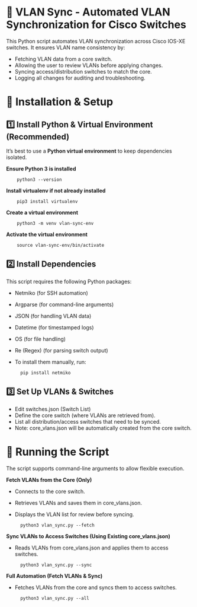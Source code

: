 # 🔄 VLAN Sync - Automated VLAN Synchronization for Cisco Switches
This Python script automates VLAN synchronization across Cisco IOS-XE switches. It ensures VLAN name consistency by:
- Fetching VLAN data from a core switch.
- Allowing the user to review VLANs before applying changes.
- Syncing access/distribution switches to match the core.
- Logging all changes for auditing and troubleshooting.

# 📌 Installation & Setup

## 1️⃣ Install Python & Virtual Environment (Recommended)
It’s best to use a **Python virtual environment** to keep dependencies isolated.

**Ensure Python 3 is installed**

        python3 --version

**Install virtualenv if not already installed**

        pip3 install virtualenv

**Create a virtual environment**

        python3 -m venv vlan-sync-env

**Activate the virtual environment**

        source vlan-sync-env/bin/activate

## 2️⃣ Install Dependencies
This script requires the following Python packages:

- Netmiko (for SSH automation)
- Argparse (for command-line arguments)
- JSON (for handling VLAN data)
- Datetime (for timestamped logs)
- OS (for file handling)
- Re (Regex) (for parsing switch output)
- To install them manually, run:

        pip install netmiko

## 3️⃣ Set Up VLANs & Switches
- Edit switches.json (Switch List)
- Define the core switch (where VLANs are retrieved from).
- List all distribution/access switches that need to be synced.
- Note: core_vlans.json will be automatically created from the core switch.

# 🚀 Running the Script
The script supports command-line arguments to allow flexible execution.

**Fetch VLANs from the Core (Only)**
- Connects to the core switch.
- Retrieves VLANs and saves them in core_vlans.json.
- Displays the VLAN list for review before syncing.

        python3 vlan_sync.py --fetch


**Sync VLANs to Access Switches (Using Existing core_vlans.json)**
- Reads VLANs from core_vlans.json and applies them to access switches.

        python3 vlan_sync.py --sync

**Full Automation (Fetch VLANs & Sync)**
- Fetches VLANs from the core and syncs them to access switches.

        python3 vlan_sync.py --all
